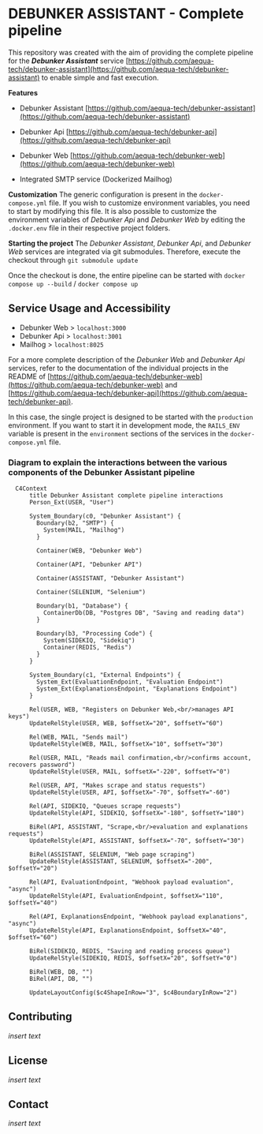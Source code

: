 # DEBUNKER ASSISTANT - Complete pipeline

This repository was created with the aim of providing the complete pipeline for the _**Debunker Assistant**_ service [https://github.com/aequa-tech/debunker-assistant](https://github.com/aequa-tech/debunker-assistant) to enable simple and fast execution.

**Features**
- Debunker Assistant [https://github.com/aequa-tech/debunker-assistant](https://github.com/aequa-tech/debunker-assistant)
- Debunker Api [https://github.com/aequa-tech/debunker-api](https://github.com/aequa-tech/debunker-api)
- Debunker Web [https://github.com/aequa-tech/debunker-web](https://github.com/aequa-tech/debunker-web)

- Integrated SMTP service (Dockerized Mailhog)

**Customization**
The generic configuration is present in the `docker-compose.yml` file.
If you wish to customize environment variables, you need to start by modifying this file.
It is also possible to customize the environment variables of _Debunker Api_ and _Debunker Web_ by editing the `.docker.env` file in their respective project folders.

**Starting the project**
The _Debunker Assistant_, _Debunker Api_, and _Debunker Web_ services are integrated via git submodules.
Therefore, execute the checkout through
`git submodule update`

Once the checkout is done, the entire pipeline can be started with
`docker compose up --build` / `docker compose up`

## Service Usage and Accessibility
- Debunker Web > `localhost:3000`
- Debunker Api > `localhost:3001`
- Mailhog > `localhost:8025`

For a more complete description of the _Debunker Web_ and _Debunker Api_ services, refer to the documentation of the individual projects in the README of [https://github.com/aequa-tech/debunker-web](https://github.com/aequa-tech/debunker-web) and [https://github.com/aequa-tech/debunker-api](https://github.com/aequa-tech/debunker-api).

In this case, the single project is designed to be started with the `production` environment.
If you want to start it in development mode, the `RAILS_ENV` variable is present in the `environment` sections of the services in the `docker-compose.yml` file.


### Diagram to explain the interactions between the various components of the Debunker Assistant pipeline

```mermaid
  C4Context
      title Debunker Assistant complete pipeline interactions
      Person_Ext(USER, "User")

      System_Boundary(c0, "Debunker Assistant") {
        Boundary(b2, "SMTP") {
          System(MAIL, "Mailhog")
        }

        Container(WEB, "Debunker Web")

        Container(API, "Debunker API")

        Container(ASSISTANT, "Debunker Assistant")

        Container(SELENIUM, "Selenium")

        Boundary(b1, "Database") {
          ContainerDb(DB, "Postgres DB", "Saving and reading data")
        }

        Boundary(b3, "Processing Code") {
          System(SIDEKIQ, "Sidekiq")
          Container(REDIS, "Redis")
        }
      }

      System_Boundary(c1, "External Endpoints") {
        System_Ext(EvaluationEndpoint, "Evaluation Endpoint")
        System_Ext(ExplanationsEndpoint, "Explanations Endpoint")
      }

      Rel(USER, WEB, "Registers on Debunker Web,<br/>manages API keys")
      UpdateRelStyle(USER, WEB, $offsetX="20", $offsetY="60")

      Rel(WEB, MAIL, "Sends mail")
      UpdateRelStyle(WEB, MAIL, $offsetX="10", $offsetY="30")

      Rel(USER, MAIL, "Reads mail confirmation,<br/>confirms account, recovers password")
      UpdateRelStyle(USER, MAIL, $offsetX="-220", $offsetY="0")

      Rel(USER, API, "Makes scrape and status requests")
      UpdateRelStyle(USER, API, $offsetX="-70", $offsetY="-60")

      Rel(API, SIDEKIQ, "Queues scrape requests")
      UpdateRelStyle(API, SIDEKIQ, $offsetX="-180", $offsetY="180")

      BiRel(API, ASSISTANT, "Scrape,<br/>evaluation and explanations requests")
      UpdateRelStyle(API, ASSISTANT, $offsetX="-70", $offsetY="30")

      BiRel(ASSISTANT, SELENIUM, "Web page scraping")
      UpdateRelStyle(ASSISTANT, SELENIUM, $offsetX="-200", $offsetY="20")

      Rel(API, EvaluationEndpoint, "Webhook payload evaluation", "async")
      UpdateRelStyle(API, EvaluationEndpoint, $offsetX="110", $offsetY="40")

      Rel(API, ExplanationsEndpoint, "Webhook payload explanations", "async")
      UpdateRelStyle(API, ExplanationsEndpoint, $offsetX="40", $offsetY="60")

      BiRel(SIDEKIQ, REDIS, "Saving and reading process queue")
      UpdateRelStyle(SIDEKIQ, REDIS, $offsetX="20", $offsetY="0")

      BiRel(WEB, DB, "")
      BiRel(API, DB, "")

      UpdateLayoutConfig($c4ShapeInRow="3", $c4BoundaryInRow="2")

```

## Contributing
_insert text_

## License
_insert text_

## Contact
_insert text_
